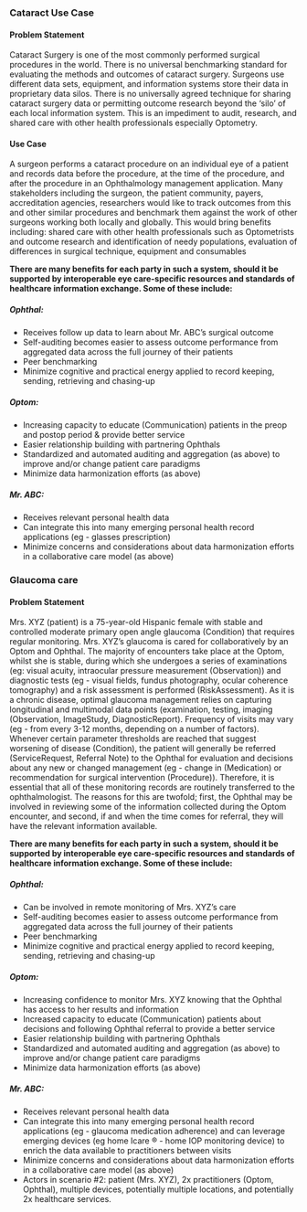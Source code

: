 ### Cataract Use Case

#### Problem Statement

Cataract Surgery is one of the most commonly performed surgical procedures in the world. There is no universal benchmarking standard for evaluating the methods and outcomes of cataract surgery. Surgeons use different data sets, equipment, and information systems store their data in proprietary data silos. There is no universally agreed technique for sharing cataract surgery data or permitting outcome research beyond the ‘silo’ of each local information system. This is an impediment to audit, research, and shared care with other health professionals especially Optometry.



#### Use Case

A surgeon performs a cataract procedure on an individual eye of a patient and records data before the procedure, at the time of the procedure, and after the procedure in an Ophthalmology management application. Many stakeholders including the surgeon, the patient community, payers, accreditation agencies, researchers would like to track outcomes from this and other similar procedures and benchmark them against the work of other surgeons working both locally and globally. This would bring benefits including:
shared care with other health professionals such as Optometrists
and outcome research and identification of needy populations,
evaluation of differences in surgical technique, equipment and consumables

**There are many benefits for each party in such a system, should it be supported by interoperable eye care-specific resources and standards of healthcare information exchange. Some of these include:**

##### Ophthal:
- Receives follow up data to learn about Mr. ABC’s surgical outcome
- Self-auditing becomes easier to assess outcome performance from aggregated data across the full journey of their patients
- Peer benchmarking
- Minimize cognitive and practical energy applied to record keeping, sending, retrieving and chasing-up

##### Optom:
- Increasing capacity to educate (Communication) patients in the preop and postop period & provide better service
- Easier relationship building with partnering Ophthals
- Standardized and automated auditing and aggregation (as above) to improve and/or change patient care paradigms
- Minimize data harmonization efforts (as above)

##### Mr. ABC:
- Receives relevant personal health data
- Can integrate this into many emerging personal health record applications (eg - glasses prescription)
- Minimize concerns and considerations about data harmonization efforts in a collaborative care model (as above)


### Glaucoma care

#### Problem Statement
Mrs. XYZ (patient) is a 75-year-old Hispanic female with stable and controlled moderate primary open angle glaucoma (Condition) that requires regular monitoring. Mrs. XYZ’s glaucoma is cared for collaboratively by an Optom and Ophthal. The majority of encounters take place at the Optom, whilst she is stable, during which she undergoes a series of examinations (eg: visual acuity, intraocular pressure measurement (Observation)) and diagnostic tests (eg - visual fields, fundus photography, ocular coherence tomography) and a risk assessment is performed (RiskAssessment). As it is a chronic disease, optimal glaucoma management relies on capturing longitudinal and multimodal data points (examination, testing, imaging (Observation, ImageStudy, DiagnosticReport). Frequency of visits may vary (eg - from every 3-12 months, depending on a number of factors). Whenever certain parameter thresholds are reached that suggest worsening of disease (Condition), the patient will generally be referred (ServiceRequest, Referral Note) to the Ophthal for evaluation and decisions about any new or changed management (eg - change in (Medication) or recommendation for surgical intervention (Procedure)). Therefore, it is essential that all of these monitoring records are routinely transferred to the ophthalmologist. The reasons for this are twofold; first, the Ophthal may be involved in reviewing some of the information collected during the Optom encounter, and second, if and when the time comes for referral, they will have the relevant information available.

**There are many benefits for each party in such a system, should it be supported by interoperable eye care-specific resources and standards of healthcare information exchange. Some of these include:**

##### Ophthal:
- Can be involved in remote monitoring of Mrs. XYZ’s care
- Self-auditing becomes easier to assess outcome performance from aggregated data across the full journey of their patients
- Peer benchmarking
- Minimize cognitive and practical energy applied to record keeping, sending, retrieving and chasing-up

##### Optom:
- Increasing confidence to monitor Mrs. XYZ knowing that the Ophthal has access to her results and information
- Increased capacity to educate (Communication) patients about decisions and following Ophthal referral to provide a better service
- Easier relationship building with partnering Ophthals
- Standardized and automated auditing and aggregation (as above) to improve and/or change patient care paradigms
- Minimize data harmonization efforts (as above)

##### Mr. ABC:
- Receives relevant personal health data
- Can integrate this into many emerging personal health record applications (eg - glaucoma medication adherence) and can leverage emerging devices (eg home Icare ® - home IOP monitoring device) to enrich the data available to practitioners between visits
- Minimize concerns and considerations about data harmonization efforts in a collaborative care model (as above)
- Actors in scenario #2: patient (Mrs. XYZ),  2x practitioners (Optom, Ophthal), multiple devices, potentially multiple locations, and potentially 2x healthcare services.


